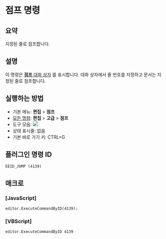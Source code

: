 # 점프 명령

## 요약

지정된 줄로 점프합니다.

## 설명

이 명령은 [**점프** 대화 상자](../../dlg/jump/index) 를 표시합니다.
대화 상자에서 줄 번호를 지정하고 문서는 지정된 줄로 점프합니다.

## 실행하는 방법

- 기본 메뉴: **편집** \> **점프**
- [모든 명령](../tools/all_commands): **편집** \> **고급**
\> **점프**
- 도구 모음: ![](../../images/jump..png)
- 상태 표시줄: 없음
- 기본 바로 가기 키: CTRL+G

## 플러그인 명령 ID

```
EEID_JUMP (4139)
```

## 매크로

### \[JavaScript\]

```
editor.ExecuteCommandByID(4139);
```

### \[VBScript\]

```
editor.ExecuteCommandByID 4139
```
